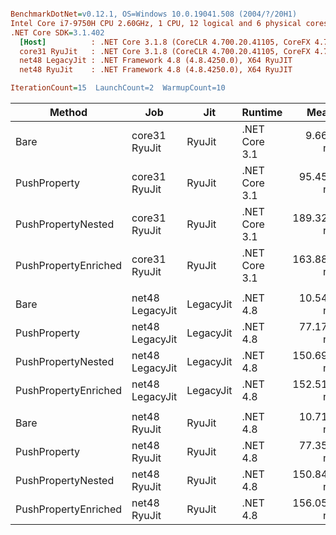 ``` ini

BenchmarkDotNet=v0.12.1, OS=Windows 10.0.19041.508 (2004/?/20H1)
Intel Core i7-9750H CPU 2.60GHz, 1 CPU, 12 logical and 6 physical cores
.NET Core SDK=3.1.402
  [Host]          : .NET Core 3.1.8 (CoreCLR 4.700.20.41105, CoreFX 4.700.20.41903), X64 RyuJIT
  core31 RyuJit   : .NET Core 3.1.8 (CoreCLR 4.700.20.41105, CoreFX 4.700.20.41903), X64 RyuJIT
  net48 LegacyJit : .NET Framework 4.8 (4.8.4250.0), X64 RyuJIT
  net48 RyuJit    : .NET Framework 4.8 (4.8.4250.0), X64 RyuJIT

IterationCount=15  LaunchCount=2  WarmupCount=10  

```
|               Method |             Job |       Jit |       Runtime |       Mean |     Error |    StdDev | Ratio | RatioSD |
|--------------------- |---------------- |---------- |-------------- |-----------:|----------:|----------:|------:|--------:|
|                 Bare |   core31 RyuJit |    RyuJit | .NET Core 3.1 |   9.660 ns | 0.1221 ns | 0.1827 ns |  1.00 |    0.00 |
|         PushProperty |   core31 RyuJit |    RyuJit | .NET Core 3.1 |  95.450 ns | 1.3082 ns | 1.9580 ns |  9.88 |    0.27 |
|   PushPropertyNested |   core31 RyuJit |    RyuJit | .NET Core 3.1 | 189.329 ns | 6.3722 ns | 9.1388 ns | 19.61 |    1.03 |
| PushPropertyEnriched |   core31 RyuJit |    RyuJit | .NET Core 3.1 | 163.889 ns | 2.4281 ns | 3.6343 ns | 16.97 |    0.54 |
|                      |                 |           |               |            |           |           |       |         |
|                 Bare | net48 LegacyJit | LegacyJit |      .NET 4.8 |  10.541 ns | 0.1285 ns | 0.1923 ns |  1.00 |    0.00 |
|         PushProperty | net48 LegacyJit | LegacyJit |      .NET 4.8 |  77.178 ns | 1.1529 ns | 1.7256 ns |  7.32 |    0.19 |
|   PushPropertyNested | net48 LegacyJit | LegacyJit |      .NET 4.8 | 150.692 ns | 2.4578 ns | 3.6788 ns | 14.30 |    0.44 |
| PushPropertyEnriched | net48 LegacyJit | LegacyJit |      .NET 4.8 | 152.510 ns | 2.7469 ns | 4.1114 ns | 14.47 |    0.48 |
|                      |                 |           |               |            |           |           |       |         |
|                 Bare |    net48 RyuJit |    RyuJit |      .NET 4.8 |  10.712 ns | 0.1585 ns | 0.2373 ns |  1.00 |    0.00 |
|         PushProperty |    net48 RyuJit |    RyuJit |      .NET 4.8 |  77.353 ns | 1.2535 ns | 1.8762 ns |  7.23 |    0.24 |
|   PushPropertyNested |    net48 RyuJit |    RyuJit |      .NET 4.8 | 150.845 ns | 2.5623 ns | 3.8351 ns | 14.09 |    0.51 |
| PushPropertyEnriched |    net48 RyuJit |    RyuJit |      .NET 4.8 | 156.054 ns | 5.2656 ns | 7.8813 ns | 14.58 |    0.85 |
